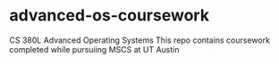 # advanced-os-coursework
CS 380L Advanced Operating Systems
This repo contains coursework completed while pursuiing MSCS at UT Austin
